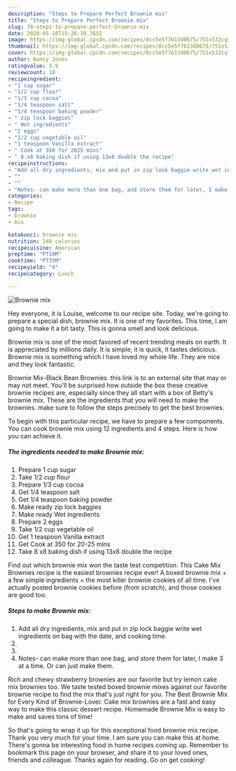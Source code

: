 ```yaml
---
description: "Steps to Prepare Perfect Brownie mix"
title: "Steps to Prepare Perfect Brownie mix"
slug: 70-steps-to-prepare-perfect-brownie-mix
date: 2020-05-18T15:26:39.765Z
image: https://img-global.cpcdn.com/recipes/8cc5e5f7613d0675/751x532cq70/brownie-mix-recipe-main-photo.jpg
thumbnail: https://img-global.cpcdn.com/recipes/8cc5e5f7613d0675/751x532cq70/brownie-mix-recipe-main-photo.jpg
cover: https://img-global.cpcdn.com/recipes/8cc5e5f7613d0675/751x532cq70/brownie-mix-recipe-main-photo.jpg
author: Nancy Jones
ratingvalue: 3.9
reviewcount: 10
recipeingredient:
- "1 cup sugar"
- "1/2 cup flour"
- "1/3 cup cocoa"
- "1/4 teaspoon salt"
- "1/4 teaspoon baking powder"
- " zip lock baggies"
- " Wet ingredients"
- "2 eggs"
- "1/2 cup vegetable oil"
- "1 teaspoon Vanilla extract"
- " Cook at 350 for 2025 mins"
- " 8 x8 baking dish if using 13x8 double the recipe"
recipeinstructions:
- "Add all dry ingredients, mix and put in zip lock baggie write wet ingredients on bag with the date, and cooking time."
- ""
- ""
- "Notes- can make more than one bag, and store them for later, I make 3 at a time. Or can just make them."
categories:
- Recipe
tags:
- brownie
- mix

katakunci: brownie mix 
nutrition: 240 calories
recipecuisine: American
preptime: "PT10M"
cooktime: "PT35M"
recipeyield: "4"
recipecategory: Lunch

---
```



![Brownie mix](https://img-global.cpcdn.com/recipes/8cc5e5f7613d0675/751x532cq70/brownie-mix-recipe-main-photo.jpg)

Hey everyone, it is Louise, welcome to our recipe site. Today, we're going to prepare a special dish, brownie mix. It is one of my favorites. This time, I am going to make it a bit tasty. This is gonna smell and look delicious.

Brownie mix is one of the most favored of recent trending meals on earth. It is appreciated by millions daily. It is simple, it is quick, it tastes delicious. Brownie mix is something which I have loved my whole life. They are nice and they look fantastic.

Brownie Mix-Black Bean Brownies. this link is to an external site that may or may not meet. You&#39;ll be surprised how outside the box these creative brownie recipes are, especially since they all start with a box of Betty&#39;s brownie mix. These are the ingredients that you will need to make the brownies. make sure to follow the steps precisely to get the best brownies.


To begin with this particular recipe, we have to prepare a few components. You can cook brownie mix using 12 ingredients and 4 steps. Here is how you can achieve it.

<!--inarticleads1-->

##### The ingredients needed to make Brownie mix:

1. Prepare 1 cup sugar
1. Take 1/2 cup flour
1. Prepare 1/3 cup cocoa
1. Get 1/4 teaspoon salt
1. Get 1/4 teaspoon baking powder
1. Make ready  zip lock baggies
1. Make ready  Wet ingredients
1. Prepare 2 eggs
1. Take 1/2 cup vegetable oil
1. Get 1 teaspoon Vanilla extract
1. Get  Cook at 350 for 20-25 mins
1. Take  8 x8 baking dish if using 13x8 double the recipe


Find out which brownie mix won the taste test competition. This Cake Mix Brownies recipe is the easiest brownies recipe ever! A boxed brownie mix + a few simple ingredients = the most killer brownie cookies of all time. I&#39;ve actually posted brownie cookies before (from scratch), and those cookies are good too. 

<!--inarticleads2-->

##### Steps to make Brownie mix:

1. Add all dry ingredients, mix and put in zip lock baggie write wet ingredients on bag with the date, and cooking time.
1. 
1. 
1. Notes- can make more than one bag, and store them for later, I make 3 at a time. Or can just make them.


Rich and chewy strawberry brownies are our favorite but try lemon cake mix brownies too. We taste tested boxed brownie mixes against our favorite brownie recipe to find the mix that&#39;s just right for you. The Best Brownie Mix for Every Kind of Brownie-Lover. Cake mix brownies are a fast and easy way to make this classic dessert recipe. Homemade Brownie Mix is easy to make and saves tons of time! 

So that's going to wrap it up for this exceptional food brownie mix recipe. Thank you very much for your time. I am sure you can make this at home. There's gonna be interesting food in home recipes coming up. Remember to bookmark this page on your browser, and share it to your loved ones, friends and colleague. Thanks again for reading. Go on get cooking!
